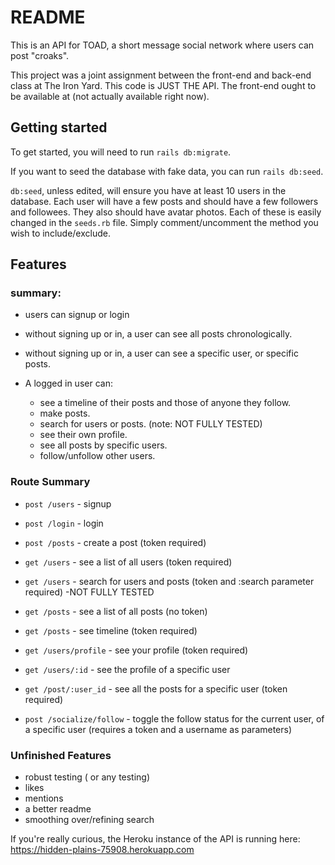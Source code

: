 # README

This is an API for TOAD, a short message social network where users can post "croaks".

This project was a joint assignment between the front-end and back-end class at The Iron Yard. This code is JUST THE API. The front-end ought to be available at (not actually available right now).

## Getting started

To get started, you will need to run `rails db:migrate`.

If you want to seed the database with fake data, you can run `rails db:seed`.

`db:seed`, unless edited, will ensure you have at least 10 users in the database. Each user will have a few posts and should have a few followers and followees. They also should have avatar photos. Each of these is easily changed in the `seeds.rb` file. Simply comment/uncomment the method you wish to include/exclude.

## Features

### summary:

- users can signup or login
- without signing up or in, a user can see all posts chronologically.
- without signing up or in, a user can see a specific user, or specific posts.
- A logged in user can:

  - see a timeline of their posts and those of anyone they follow.
  - make posts.
  - search for users or posts. (note: NOT FULLY TESTED)
  - see their own profile.
  - see all posts by specific users.
  - follow/unfollow other users.

### Route Summary

- `post /users` - signup

- `post /login` - login

- `post /posts` - create a post (token required)

- `get /users` - see a list of all users (token required)

- `get /users` - search for users and posts (token and :search parameter required) -NOT FULLY TESTED

- `get /posts` - see a list of all posts (no token)

- `get /posts` - see timeline (token required)

- `get /users/profile` - see your profile (token required)

- `get /users/:id` - see the profile of a specific user <!-- (token required) NOT ANYMORE-->

- `get /post/:user_id` - see all the posts for a specific user (token required)

- `post /socialize/follow` - toggle the follow status for the current user, of a specific user (requires a token and a username as parameters)

### Unfinished Features

- robust testing ( or any testing)
- likes
- mentions
- a better readme
- smoothing over/refining search

If you're really curious, the Heroku instance of the API is running here: <https://hidden-plains-75908.herokuapp.com>

<!-- ### Signup Route: `post` request to `/users` Requires: - username - password - first_name - last_name - email Success returns the created user in JSON with a token. Failure returns errors. messages. ### Login Route: `post` request to `/login` Requires: - username - password Success returns the user in JSON with a token. Failure returns an error message. For loggout, front-end simply needs to clear the token. ### Timeline Route: `get` request to `/posts` with a token, returns the timeline. without a token, returns all posts. each post includes the message, username, and photo_url (avatar). ### Posts Route: ### Profile/Other users ### Search ### Follow/Unfollow -->
